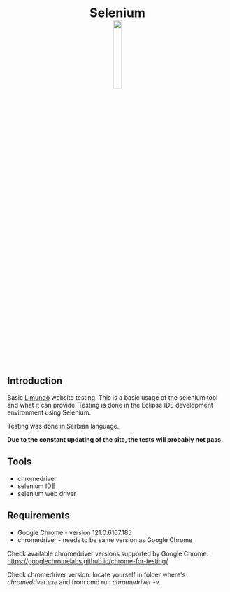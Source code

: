 <h1 align = "center">
  Selenium
  <br/>
  <img src = "https://upload.wikimedia.org/wikipedia/commons/thumb/d/d5/Selenium_Logo.png/1200px-Selenium_Logo.png" width = "20%"/>
</h1>

## Introduction

Basic <a href="https://www.limundo.com/">Limundo</a> website testing. This is a basic usage of the selenium tool and what it can provide. Testing is done in the Eclipse IDE development environment using Selenium.

Testing was done in Serbian language.

<b>Due to the constant updating of the site, the tests will probably not pass. </b>

## Tools

- chromedriver
- selenium IDE
- selenium web driver

## Requirements

- Google Chrome - version 121.0.6167.185
- chromedriver - needs to be same version as Google Chrome

Check available chromedriver versions supported by Google Chrome: https://googlechromelabs.github.io/chrome-for-testing/

Check chromedriver version: locate yourself in folder where's <i>chromedriver.exe</i> and from cmd run <i>chromedriver -v</i>.

